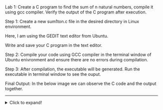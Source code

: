 Lab 1: Create a C program to find the sum of n natural numbers, compile it using gcc compiler. Verify the output of the C program after execution.

Step 1:
Create a new sum1ton.c file in the desired directory in Linux environment.

Here, I am using the GEDIT text editor from Ubuntu.

Write and save your C program in the text editor.


Step 2:
Compile your code using GCC compiler in the terminal window of Ubuntu enivronment and ensure there are no errors during compilation.

Step 3:
After compilation, the executable will be generated. Run the executable in terminal window to see the ouput.

Final Output:
In the below image we can observe the C code and the output together.
***
<details>
  <summary>Click to expand!</summary>
  <p>Your hidden content goes here.</p>
# My Project

## Instruction Table


Identify various RISC-V instruction type (R, I, S, B, U, J) and exact 32-bit instruction code in the instruction type format for below RISC-V instructions
ADD r11, r12, r13
SUB r13, r11, r12
AND r12, r11, r13
OR r8, r12, r5
XOR r8, r11, r4
SLT r30, r20, r4
ADDI r31, r21, 5
SW r21, r19, 4
SRL r26, r21, r20
BNE r0, r19, 20
BEQ r0, r0, 15
LW r23, r21, 2
SLL r25, r21, r20

The instructions format of a processor is the way in which machine language instructions are structured and organized for a processor to execute. It is made up of series of 0s and 1s, each containing information about the location and operation of data.
There are 6 instruction formats in RISC-V:

<li>R-format</li>
<li>I-format</li>
<li>S-format</li>
<li>B-format</li>
<li>U-format</li>
<li>J-format</li>


![image](https://github.com/user-attachments/assets/04fbc6f6-5f98-48b0-a346-292e0c9c115e)

## 1. R-type Instruction

In R-type instruction, R stands for register which means that operations are carried on the Registers and not on memory location. This instruction type is used to execute various arithmetic and logical operations. The entire 32 bits instruction is divided into 6 fields as shown below.

![image](https://github.com/user-attachments/assets/2ffba883-3d7d-4dce-b152-258a85fc1815)

<li>The first field in the instruction format is known as opcode, also referred as operation code.</li>
<li>The opcode is of length 7 bits and is used to determine the type of instruction format.</li>
<li>The next subfield is known as rd field which is referred as Destination Register.</li>
<li>The rd field is of length 5 bits and is used to store the final result of operation.</li>
<li>The next subfield is func3 also referred as function 3. </li>
<li>Here the ‘3’ represents the size of this field. </li>
<li>This field tells the detail about the operation, i.e., the type of arithmetic and logical that is performed.</li>
<li>The next two subfields are the source registers, rs1 and rs2 each of length 5 bits.</li>
<li>These are mainly used to store and manipulate the data during the execution of instructions.</li>
<li>The last subfield is func7 also referred as function 7. Here ‘7’ represents the size of the field. The function of func7 field is same as that of func3 field.</li>

## 2. I-type Instruction

In I-type instruction, I stand for immediate which means that operations use Registers and Immediate value for their execution and are not related with memory location. This instruction type is used in immediate and load operations. The entire 32 bits instruction is divided into 5 fields as shown below.

![image](https://github.com/user-attachments/assets/b4f0e45a-7c24-4864-978b-a4a9b658cc44)


<li>The first field in the instruction format is known as opcode, also referred as operation code. The opcode is of length 7 bits and is used to determine the type of instruction format.</li>
<li>The next subfield is known as rd field which is referred as Destination Register. The rd field is of length 5 bits and is used to store the final result of operation.</li>
<li>The next subfield is func3 also referred as function 3. Here the ‘3’ represents the size of this field. This field tells the detail about the operation, i.e., the type of arithmetic and logical that is performed.</li>
<li>The next subfield is the source registers, rs1 of length 5 bits. It is mainly used to store and manipulate the data during the execution of instructions.</li>
<li>The only difference between R-type and I-type is rs2 and func7 field of R-type has been replaced by 12-bits signed immediate, imm[11:0].</li>

## 3. S-type Instruction
   
In S-type instruction, S stand for store which means it is store type instruction that helps to store the value of register into the memory. Mainly, this instruction type is used for store operations. The entire 32 bits instruction is divided into 6 fields as shown below.

![image](https://github.com/user-attachments/assets/3c04cfaf-34b3-4a6c-9704-ed45d55c3401)

<li>The first field in the instruction format is known as opcode, also referred as operation code. </li>
<li>The opcode is of length 7 bits and is used to determine the type of instruction format.</li>
<li>S-type instructions encode a 12-bit signed immediate, with the top seven bits imm[11:5] in bits [31:25] of the instruction and the lower five bits imm[4:0] in bits [11:7] of the instruction.</li>
<li>S-type instruction doesn’t have rd fields which states that these instructions are not used to write value to a register, but to write/store a value to a memory.</li>
<li>The value to be stored is defined in rs1 field and address to which we have to store this value is calculated using rs1 and immediate field. The width of the operation and types of instruction is defined by func3, it can be a word, half-word or byte.</li>

## 4. B-type Instruction
   
In B-type instruction, B stand for branching which means it is mainly used for branching based on certain conditions. The entire 32 bits instruction is divided into 8 fields as shown below.

![image](https://github.com/user-attachments/assets/ae38579f-e051-4a5a-bbe1-42b68d629f98)

<li>The first field in the instruction format is known as opcode, also referred as operation code. </li>
<li>The opcode is of length 7 bits and is used to determine the type of instruction format.</li>
<li>B-type instructions encode a 12-bit signed immediate, with the most significant bit imm[12] in bit [31] of the instruction, six bits imm[10:5] in bits [25:30] of the instruction, four bits imm[4:1] in bits [11:8] and one bit imm[11] on bit[7].</li>
<li>There are two source registers rs1 and rs2 on which various operations are performed based on certain conditions, and those conditions are defined by func3 field.</li>
<li>After performing operations on the source register based on the conditions, it is evaluated that if the condition is true, Program Counter value gets updated by PC = Present PC Value + Immediate Value, and if the condition is false then PC will be given as PC = Present PC value + 4 bytes, which states that PC will move to next instruction set.</li>
<li>RV32 instructions are word-aligned, which means that address is always defined in the multiple of 4 bytes.</li>

## 5. U-type Instruction
   
In U-type instruction, U stand for Upper Immediate instructions which means it is simply used to transfer the immediate data into the destination register. The entire 32 bits instruction is divided into 3 fields as shown below.

![image](https://github.com/user-attachments/assets/e155a78d-489a-4b86-9e9f-9904401dfcc7)

<li>The first field in the instruction format is known as opcode, also referred as operation code.</li>
<li>The opcode is of length 7 bits and is used to determine the type of instruction format.</li>
<li>The U-type instruction only consists of two instructions, i.e., LUI and AUIPC.</li>
<li>For Example, lets take the instruction lui rd, imm and understand this instruction. lui x15, 0x13579 : This instruction will be executed and the immediate value 0x13579 will be written in the MSB of the rd x15, and it will look like x15 = 0x13579000.</li>

## 6. J-type Instruction
   
In U-type instruction, J stand for jump, which means that this instruction format is used to implement jump type instruction. The entire 32 bits instruction is divided into 6 fields as shown below.

![image](https://github.com/user-attachments/assets/06de5c85-ff12-4cc5-b301-758817730e78)

<li>The first field in the instruction format is known as opcode, also referred as operation code.</li>
<li>The opcode is of length 7 bits and is used to determine the type of instruction format.</li>
<li>The J-type instruction only consists of single instruction, JAL.</li>
<li>J-type instruction encode 20 bits signed immediate which is divided into four fields.</li>
<li>The J-type instructions are often used to perform jump to the desired memory location. </li>
<li>The address of the desired memory location is defined in the instruction. </li>
<li>These instructions are also used to implement loops.</li>



|Sl. No | Instruction| Type |Description of the Instruction |Format                            | Binary Representation          |
|--------|----------------|---------------------------------------|------|-----------------------------------|--------------------------------|
|1| ADD r11, r12, r13  |R|Perform Addition between the values stored in registers R12 and R13, and store the result in register R11|funct7_rs2_rs1_funct3_rd_opcode|0000000_01101_01100_000_01011_0110011|
|2| SUB r13, r11, r12  |R|Perform Subtraction between the value stored in register R12 from R11, and store the result in register R13|funct7_rs2_rs1_funct3_rd_opcode|0100000_01100_01011_000_01101_0110011|
|3| AND r12, r11, r13  |R|Perform Logical AND between the values stored in registers R11 and R13, and store the result in register R12 |funct7_rs2_rs1_funct3_rd_opcode|0000000_01101_01011_111_01100_0110011|
|4| OR r8, r12, r5     |R|Perform Logical OR between the values stored in registers R5 and R12, and store the result in register R8|funct7_rs2_rs1_funct3_rd_opcode|0000000_00101_01100_110_01000_0110011|
|5| XOR r8, r11, r4    |R|Perform Logical XOR between the values stored in registers R4 and R11, and store the result in register R8|funct7_rs2_rs1_funct3_rd_opcode|0000000_00100_01011_100_01000_0110011|
|6| SLT r30, r20, r4   |R|Compare if the data in register R30 is less than that of R20, If yes, set destination register as 1, else, set it as 0|funct7_rs2_rs1_funct3_rd_opcode|0000000_00100_10100_010_111100110011|
7| ADDI r31, r21, 5   |I|Perform addition between data in register R21 and Immediate value (5), and store the result in register R31|imm[11:0]_rs1_funct3_rd_opcode|000000000101_10101_000_11111_0010011|
|8| SW r21, r19, 4     |S|Store Word (32 bits or 4 bytes) from the address pointed by the sum of address held in register R19 and the immediate value (4) and store it in register R21 |imm[11:5]_rs2_rs1_funct3_imm[4:0]_opcode|0000000_10011_10101_010_00100_0100011|
|9| SRL r26, r21, r20  |R| Perform Shift Logical Right on data present in register R21, based on the data present in register R20, and store the result in register R26|funct7_rs2_rs1_funct3_rd_opcode|0000000_10100_10101_101_11010_0110011 |
|10| BNE r0, r19, 20    |B|Branch if the contents of registers R0 and R19 are not equal, to the address denoted by the sum of the address held by the program counter (PC) and the immediate value (20)|imm[12|10:5] rs2_rs1_funct3_imm[4:1|11]_opcode|000000_10011_00000_001_01000_1100011|
|11| BEQ r0, r0, 15     |B| Branch if the contents of registers R0 and R0 are equal, to the address denoted by the sum of the address held by the program counter (PC) and the immediate value (15)|[12|10:5] rs2 rs1_funct3_imm[4:1|11]_opcode|000000_00000_00000_000_01111_1100011|
|12| LW r23, r21, 2     |I|Load Word (32 bits or 4 bytes) from the address pointed by the sum of address held in register R21 and the immediate value (2) and store it in register R23|imm[11:0]_rs1_funct3_rd_opcode|000000000010_10101_010_10111_0000011|
|13| SLL r25, r21, r20  |R| Perform Shift Logical Left on data present in register R21, based on the data present in register R20, and store the result in register R25|funct7 rs2 rs1 funct3 rd opcode   | 0000000_10100_10101_001_11001_0110011|

</details>


